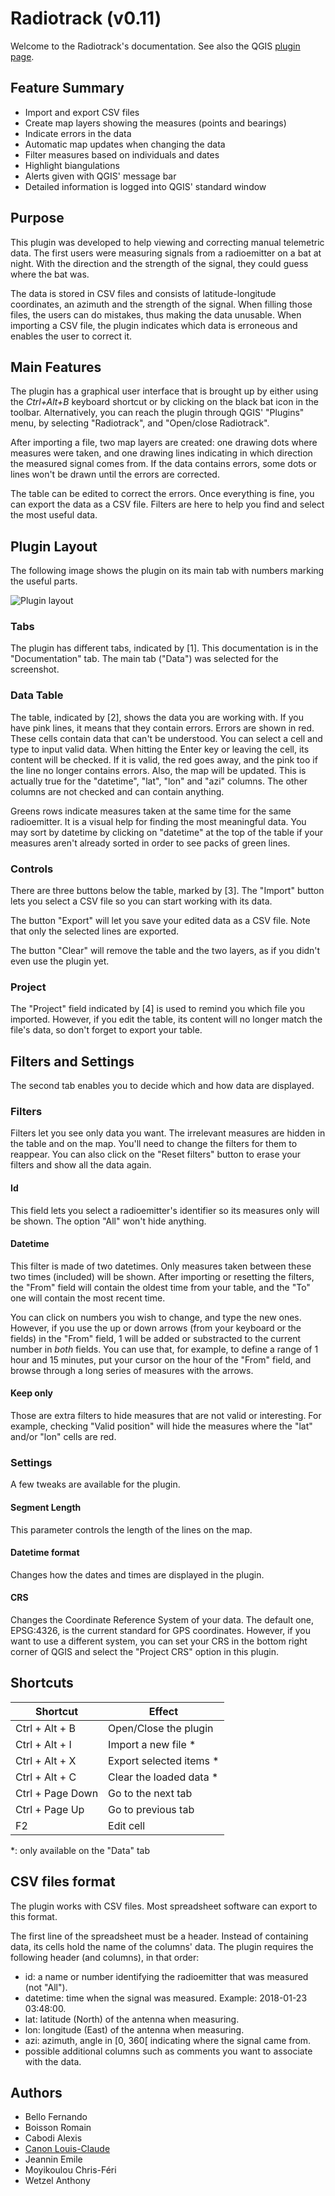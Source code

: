 # Radiotrack (v0.11)

Welcome to the Radiotrack's documentation. See also the QGIS
[plugin page](http://plugins.qgis.org/plugins/Radiotrack/).

## Feature Summary

- Import and export CSV files
- Create map layers showing the measures (points and bearings)
- Indicate errors in the data
- Automatic map updates when changing the data
- Filter measures based on individuals and dates
- Highlight biangulations
- Alerts given with QGIS' message bar
- Detailed information is logged into QGIS' standard window

## Purpose

This plugin was developed to help viewing and correcting manual
telemetric data. The first users were measuring signals from a
radioemitter on a bat at night. With the direction and the strength of
the signal, they could guess where the bat was.

The data is stored in CSV files and consists of latitude-longitude
coordinates, an azimuth and the strength of the signal. When filling
those files, the users can do mistakes, thus making the data unusable.
When importing a CSV file, the plugin indicates which data is
erroneous and enables the user to correct it.

## Main Features

The plugin has a graphical user interface that is brought up by either
using the _Ctrl+Alt+B_ keyboard shortcut or by clicking on
the black bat icon in the toolbar. Alternatively, you can reach the
plugin through QGIS' "Plugins" menu, by selecting "Radiotrack", and
"Open/close Radiotrack".

After importing a file, two map layers are created: one drawing dots
where measures were taken, and one drawing lines indicating in which
direction the measured signal comes from. If the data contains errors,
some dots or lines won't be drawn until the errors are corrected.

The table can be edited to correct the errors. Once everything is
fine, you can export the data as a CSV file. Filters are here to help
you find and select the most useful data.

## Plugin Layout

The following image shows the plugin on its main tab with numbers
marking the useful parts.

![Plugin layout](Documentation/images/main.png)

### Tabs

The plugin has different tabs, indicated by [1]. This documentation is
in the "Documentation" tab. The main tab ("Data") was selected for the
screenshot.

### Data Table

The table, indicated by [2], shows the data you are working with. If
you have pink lines, it means that they contain errors. Errors are
shown in red. These cells contain data that can't be understood. You
can select a cell and type to input valid data. When hitting the Enter
key or leaving the cell, its content will be checked. If it is valid,
the red goes away, and the pink too if the line no longer contains
errors. Also, the map will be updated. This is actually true for the
"datetime", "lat", "lon" and "azi" columns. The other columns are not
checked and can contain anything.

Greens rows indicate measures taken at the same time for the same
radioemitter. It is a visual help for finding the most meaningful
data. You may sort by datetime by clicking on "datetime" at the top of
the table if your measures aren't already sorted in order to see packs
of green lines.

### Controls

There are three buttons below the table, marked by [3]. The "Import"
button lets you select a CSV file so you can start working with its
data.

The button "Export" will let you save your edited data as a CSV file.
Note that only the selected lines are exported.

The button "Clear" will remove the table and the two layers, as if you
didn't even use the plugin yet.

### Project

The "Project" field indicated by [4] is used to remind you which file
you imported. However, if you edit the table, its content will no
longer match the file's data, so don't forget to export your table.


## Filters and Settings

The second tab enables you to decide which and how data are displayed.

### Filters

Filters let you see only data you want. The irrelevant measures are
hidden in the table and on the map. You'll need to change the filters
for them to reappear. You can also click on the "Reset filters" button
to erase your filters and show all the data again.

#### Id

This field lets you select a radioemitter's identifier so its measures
only will be shown. The option "All" won't hide anything.

#### Datetime

This filter is made of two datetimes. Only measures taken between
these two times (included) will be shown. After importing or resetting
the filters, the "From" field will contain the oldest time from your
table, and the "To" one will contain the most recent time.

You can click on numbers you wish to change, and type the new ones.
However, if you use the up or down arrows (from your keyboard or the
fields) in the "From" field, 1 will be added or substracted to the
current number in <em>both</em> fields. You can use that, for example,
to define a range of 1 hour and 15 minutes, put your cursor on the
hour of the "From" field, and browse through a long series of measures
with the arrows.

#### Keep only

Those are extra filters to hide measures that are not valid or
interesting. For example, checking "Valid position" will hide the
measures where the "lat" and/or "lon" cells are red.

### Settings

A few tweaks are available for the plugin.

#### Segment Length

This parameter controls the length of the lines on the map.

#### Datetime format

Changes how the dates and times are displayed in the plugin.

#### CRS

Changes the Coordinate Reference System of your data. The default one,
EPSG:4326, is the current standard for GPS coordinates. However, if
you want to use a different system, you can set your CRS in the bottom
right corner of QGIS and select the "Project CRS" option in this
plugin.

## Shortcuts

| Shortcut         | Effect                  |
| ---------------- |-------------------------|
| Ctrl + Alt + B   | Open/Close the plugin   |
| Ctrl + Alt + I   | Import a new file     * |
| Ctrl + Alt + X   | Export selected items * |
| Ctrl + Alt + C   | Clear the loaded data * |
| Ctrl + Page Down | Go to the next tab      |
| Ctrl + Page Up   | Go to previous tab      |
| F2               | Edit cell               |

*: only available on the "Data" tab

## CSV files format

The plugin works with CSV files. Most spreadsheet software can export
to this format.

The first line of the spreadsheet must be a header. Instead of
containing data, its cells hold the name of the columns' data. The
plugin requires the following header (and columns), in that order:

- id: a name or number identifying the radioemitter that was measured
  (not "All").
- datetime: time when the signal was measured. Example: 2018-01-23
  03:48:00.
- lat: latitude (North) of the antenna when measuring.
- lon: longitude (East) of the antenna when measuring.
- azi: azimuth, angle in [0, 360[ indicating where the signal came from.
- possible additional columns such as comments you want to associate
  with the data.

## Authors

- Bello Fernando
- Boisson Romain
- Cabodi Alexis
- [Canon Louis-Claude](http://lccanon.free.fr/)
- Jeannin Emile
- Moyikoulou Chris-Féri
- Wetzel Anthony
